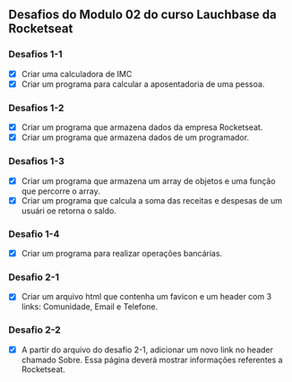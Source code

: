 ## Desafios do Modulo 02 do curso Lauchbase da Rocketseat

### Desafios 1-1

- [x] Criar uma calculadora de IMC
- [x] Criar um programa para calcular a aposentadoria de uma pessoa.

### Desafios 1-2

- [x] Criar um programa que armazena dados da empresa Rocketseat.
- [x] Criar um programa que armazena dados de um programador.

### Desafios 1-3

- [x] Criar um programa que armazena um array de objetos e uma função que percorre o array.
- [x] Criar um programa que calcula a soma das receitas e despesas de um usuári oe retorna o saldo.

### Desafio 1-4

- [x] Criar um programa para realizar operações bancárias.

### Desafio 2-1

- [x] Criar um arquivo html que contenha um favicon e um header com 3 links: Comunidade, Email e Telefone.

### Desafio 2-2

- [x] A partir do arquivo do desafio 2-1, adicionar um novo link no header chamado Sobre. Essa página deverá mostrar informações referentes a Rocketseat.